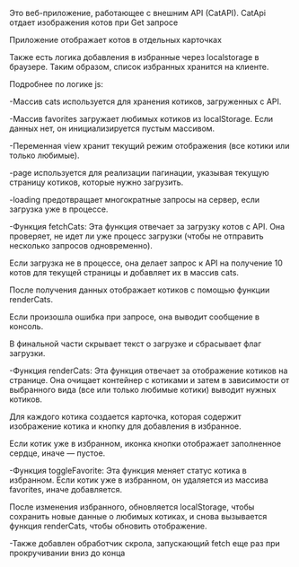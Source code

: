 Это веб-приложение, работающее с внешним API (CatAPI).
CatApi отдает изображения котов при Get запросе

Приложение отображает котов в отдельных карточках

Также есть логика добавления в избранные через localstorage в браузере. Таким образом, список избранных хранится на клиенте.

Подробнее по логике js:

-Массив cats используется для хранения котиков, загруженных с API.

-Массив favorites загружает любимых котиков из localStorage. Если данных нет, он инициализируется пустым массивом.

-Переменная view хранит текущий режим отображения (все котики или только любимые).

-page используется для реализации пагинации, указывая текущую страницу котиков, которые нужно загрузить.

-loading предотвращает многократные запросы на сервер, если загрузка уже в процессе.


-Функция fetchCats:
Эта функция отвечает за загрузку котов с API. Она проверяет, не идет ли уже процесс загрузки (чтобы не отправить несколько запросов одновременно).

Если загрузка не в процессе, она делает запрос к API на получение 10 котов для текущей страницы и добавляет их в массив cats.

После получения данных отображает котиков с помощью функции renderCats.

Если произошла ошибка при запросе, она выводит сообщение в консоль.

В финальной части скрывает текст о загрузке и сбрасывает флаг загрузки.



-Функция renderCats:
Эта функция отвечает за отображение котиков на странице. Она очищает контейнер с котиками и затем в зависимости от выбранного вида (все или только любимые котики) выводит нужных котиков.

Для каждого котика создается карточка, которая содержит изображение котика и кнопку для добавления в избранное.

Если котик уже в избранном, иконка кнопки отображает заполненное сердце, иначе — пустое.




-Функция toggleFavorite:
Эта функция меняет статус котика в избранном. Если котик уже в избранном, он удаляется из массива favorites, иначе добавляется.

После изменения избранного, обновляется localStorage, чтобы сохранить новые данные о любимых котиках, и снова вызывается функция renderCats, чтобы обновить отображение.


-Также добавлен обработчик скрола, запускающий fetch еще раз при прокручивании вниз до конца